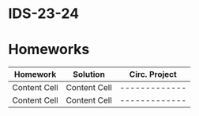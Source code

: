 # IDS-23-24

# Homeworks
| Homework | Solution | Circ. Project  |
| ------------- | ------------- | ------------- |
| Content Cell  | Content Cell  | ------------- |
| Content Cell  | Content Cell  | ------------- |
